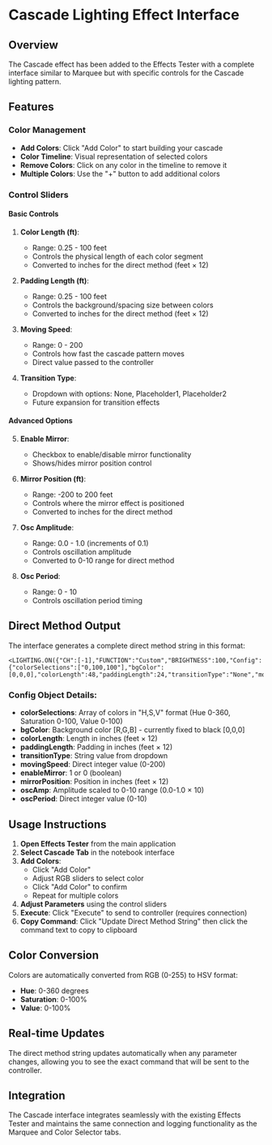 # Cascade Lighting Effect Interface

## Overview

The Cascade effect has been added to the Effects Tester with a complete interface similar to Marquee but with specific controls for the Cascade lighting pattern.

## Features

### Color Management
- **Add Colors**: Click "Add Color" to start building your cascade
- **Color Timeline**: Visual representation of selected colors
- **Remove Colors**: Click on any color in the timeline to remove it
- **Multiple Colors**: Use the "+" button to add additional colors

### Control Sliders

#### Basic Controls
1. **Color Length (ft)**: 
   - Range: 0.25 - 100 feet
   - Controls the physical length of each color segment
   - Converted to inches for the direct method (feet × 12)

2. **Padding Length (ft)**:
   - Range: 0.25 - 100 feet  
   - Controls the background/spacing size between colors
   - Converted to inches for the direct method (feet × 12)

3. **Moving Speed**:
   - Range: 0 - 200
   - Controls how fast the cascade pattern moves
   - Direct value passed to the controller

4. **Transition Type**:
   - Dropdown with options: None, Placeholder1, Placeholder2
   - Future expansion for transition effects

#### Advanced Options
5. **Enable Mirror**:
   - Checkbox to enable/disable mirror functionality
   - Shows/hides mirror position control

6. **Mirror Position (ft)**:
   - Range: -200 to 200 feet
   - Controls where the mirror effect is positioned
   - Converted to inches for the direct method

7. **Osc Amplitude**:
   - Range: 0.0 - 1.0 (increments of 0.1)
   - Controls oscillation amplitude
   - Converted to 0-10 range for direct method

8. **Osc Period**:
   - Range: 0 - 10
   - Controls oscillation period timing

## Direct Method Output

The interface generates a complete direct method string in this format:

```
<LIGHTING.ON({"CH":[-1],"FUNCTION":"Custom","BRIGHTNESS":100,"Config":{"colorSelections":["0,100,100"],"bgColor":[0,0,0],"colorLength":48,"paddingLength":24,"transitionType":"None","movingSpeed":100,"enableMirror":0,"mirrorPosition":0,"oscAmp":0,"oscPeriod":1}})
```

### Config Object Details:
- **colorSelections**: Array of colors in "H,S,V" format (Hue 0-360, Saturation 0-100, Value 0-100)
- **bgColor**: Background color [R,G,B] - currently fixed to black [0,0,0]
- **colorLength**: Length in inches (feet × 12)
- **paddingLength**: Padding in inches (feet × 12)
- **transitionType**: String value from dropdown
- **movingSpeed**: Direct integer value (0-200)
- **enableMirror**: 1 or 0 (boolean)
- **mirrorPosition**: Position in inches (feet × 12)
- **oscAmp**: Amplitude scaled to 0-10 range (0.0-1.0 × 10)
- **oscPeriod**: Direct integer value (0-10)

## Usage Instructions

1. **Open Effects Tester** from the main application
2. **Select Cascade Tab** in the notebook interface
3. **Add Colors**:
   - Click "Add Color"
   - Adjust RGB sliders to select color
   - Click "Add Color" to confirm
   - Repeat for multiple colors
4. **Adjust Parameters** using the control sliders
5. **Execute**: Click "Execute" to send to controller (requires connection)
6. **Copy Command**: Click "Update Direct Method String" then click the command text to copy to clipboard

## Color Conversion

Colors are automatically converted from RGB (0-255) to HSV format:
- **Hue**: 0-360 degrees
- **Saturation**: 0-100%
- **Value**: 0-100%

## Real-time Updates

The direct method string updates automatically when any parameter changes, allowing you to see the exact command that will be sent to the controller.

## Integration

The Cascade interface integrates seamlessly with the existing Effects Tester and maintains the same connection and logging functionality as the Marquee and Color Selector tabs.
